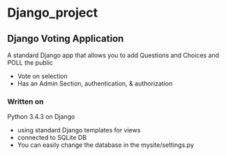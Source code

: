 # Django_project
## Django Voting Application

A standard Django app that allows you to add Questions and Choices and POLL the public

* Vote on selection
* Has an Admin Section, authentication, & authorization

### Written on
Python 3.4.3 on Django
* using standard Django templates for views
* connected to SQLite DB 
* You can easily change the database in the mysite/settings.py
